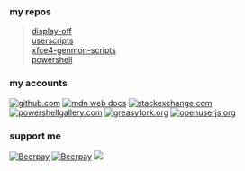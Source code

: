 ### my repos
> [display-off](/display-off)  
> [userscripts](/userscripts)  
> [xfce4-genmon-scripts](/xfce4-genmon-scripts)  
> [powershell](/powershell)  

### my accounts
[![github.com](https://github.com/fluidicon.png)](https://github.com/almaceleste/userscripts 'github.com')
[![mdn web docs](https://developer.mozilla.org/static/img/favicon32.7f3da72dcea1.png)](https://wiki.developer.mozilla.org/profiles/almaceleste 'mdn web docs')
[![stackexchange.com](https://cdn.sstatic.net/Sites/stackexchange/img/favicon.ico)](https://stackexchange.com/users/4255049/almaceleste?tab=accounts 'stackexchange.com')
[![powershellgallery.com](https://www.powershellgallery.com/favicon.ico)](https://www.powershellgallery.com/profiles/almaceleste 'powershellgallery.com')
[![greasyfork.org](https://greasyfork.org/assets/blacklogo96-e0c2c76180916332b7516ad47e1e206b42d131d36ff4afe98da3b1ba61fd5d6c.png)](https://greasyfork.org/en/users/174037-almaceleste 'greasyfork.org')
[![openuserjs.org](https://openuserjs.org/images/favicon.ico)](https://openuserjs.org/users/almaceleste/scripts 'openuserjs.org')
### support me
[![Beerpay](https://beerpay.io/almaceleste/almaceleste.github.io/badge.svg?style=beer)](https://beerpay.io/almaceleste) [![Beerpay](https://beerpay.io/almaceleste/almaceleste.github.io/make-wish.svg?style=flat)](https://beerpay.io/almaceleste?focus=wish)
[![](https://img.shields.io/badge/Paypal-donate_me-blue.svg?longCache=true&logo=paypal)](https://www.paypal.me/almaceleste "paypal | donate me") 
